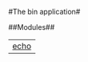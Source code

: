 

#The bin application#


##Modules##


<table width="100%" border="0" summary="list of modules">
<tr><td><a href="echo.md" class="module">echo</a></td></tr></table>

